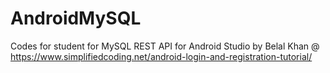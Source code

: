 # AndroidMySQL

Codes for student for MySQL REST API for Android Studio by Belal Khan @ https://www.simplifiedcoding.net/android-login-and-registration-tutorial/
